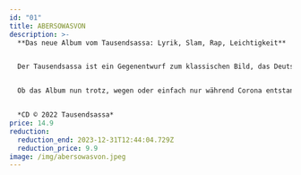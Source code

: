 ```yaml
---
id: "01"
title: ABERSOWASVON
description: >-
  **Das neue Album vom Tausendsassa: Lyrik, Slam, Rap, Leichtigkeit**


  Der Tausendsassa ist ein Gegenentwurf zum klassischen Bild, das Deutschrap oft abgibt. Hier gibt es keinen harten, wütenden Rap mit Geschichten von der Straße oder Gangster-Attitüden; die Texte drehen sich nicht um Geld, Fame und Frauen. Hier spricht ein Anti-Gangster, der sich selbst gerne auf die Schippe nimmt und absolut keinen Bock auf Stress hat. Der ungefährlichste Rapper der Welt eben.


  Ob das Album nun trotz, wegen oder einfach nur während Corona entstanden ist – schwer zu sagen. Jedenfalls ist es jetzt da. Die Zutaten: Der alltägliche Wahnsinn eines Künstlers. Liebe. Widersprüche. Ansprüche. Realität. Verpackt in: Lyrik, Slam und Rap. Versehen mit: Leidenschaft, Humor, Selbstironie und Ernsthaftigkeit. Dieses Album ist Ausdruck der Bereitschaft, trotz allem „all in“ zu gehen. Jetzt erst recht. ABERSOWASVON.


  *CD © 2022 Tausendsassa*
price: 14.9
reduction:
  reduction_end: 2023-12-31T12:44:04.729Z
  reduction_price: 9.9
image: /img/abersowasvon.jpeg
---
```

